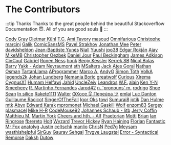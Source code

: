 # The Contributors

:::tip Thanks
Thanks to the great people behind the beautiful Stackoverflow Documentation :innocent:. All of you are good souls :100:
:::

[Cody Gray](https://stackoverflow.com/users/366904/cody-gray) [Dietmar K&#252;hl](https://stackoverflow.com/users/1120273/dietmar-k%c3%bchl) [T.C.](https://stackoverflow.com/users/2756719/t-c) [Ami Tavory](https://stackoverflow.com/users/3510736/ami-tavory) [masoud](https://stackoverflow.com/users/952747/masoud) [Omnifarious](https://stackoverflow.com/users/167958/omnifarious) [Christophe](https://stackoverflow.com/users/3723423/christophe) [marcinj](https://stackoverflow.com/users/471160/marcinj) [Galik](https://stackoverflow.com/users/3807729/galik) [ComicSansMS](https://stackoverflow.com/users/577603/comicsansms) [Pavel Strakhov](https://stackoverflow.com/users/344347/pavel-strakhov) [Jonathan Mee](https://stackoverflow.com/users/2642059/jonathan-mee) [Peter](https://stackoverflow.com/users/4706785/peter) [davidsheldon](https://stackoverflow.com/users/30773/davidsheldon) [Jean-Baptiste Yun&#232;s](https://stackoverflow.com/users/719263/jean-baptiste-yun%c3%a8s) [Niall](https://stackoverflow.com/users/3747990/niall) [Yuushi](https://stackoverflow.com/users/1085573/yuushi) [jpo38](https://stackoverflow.com/users/3336423/jpo38) [Edgar Rokjān](https://stackoverflow.com/users/5507349/edgar-rokj%c4%81n) [Ajay](https://stackoverflow.com/users/264325/ajay) [MikeMB](https://stackoverflow.com/users/2881849/mikemb) [Christopher Oezbek](https://stackoverflow.com/users/278842/christopher-oezbek) [Daniel Jour](https://stackoverflow.com/users/1116364/daniel-jour) [Paul Beckingham](https://stackoverflow.com/users/14356/paul-beckingham) [James Adkison](https://stackoverflow.com/users/4505712/james-adkison) [CinCout](https://stackoverflow.com/users/2912665/cincout) [Gabriel](https://stackoverflow.com/users/293195/gabriel) [Ronen Ness](https://stackoverflow.com/users/1134649/ronen-ness) [honk](https://stackoverflow.com/users/2675154/honk) [Benjy Kessler](https://stackoverflow.com/users/919578/benjy-kessler) [Kerrek SB](https://stackoverflow.com/users/596781/kerrek-sb) [Nicol Bolas](https://stackoverflow.com/users/734069/nicol-bolas) [Barry](https://stackoverflow.com/users/2069064/barry) [Yakk - Adam Nevraumont](https://stackoverflow.com/users/1774667/yakk-adam-nevraumont) [sth](https://stackoverflow.com/users/56338/sth) [MSalters](https://stackoverflow.com/users/15416/msalters) [Jack](https://stackoverflow.com/users/121747/jack) [Ates Goral](https://stackoverflow.com/users/23501/ates-goral) [Nathan Osman](https://stackoverflow.com/users/193619/nathan-osman) [TartanLlama](https://stackoverflow.com/users/496161/tartanllama) [AProgrammer](https://stackoverflow.com/users/136208/aprogrammer) [Marco A.](https://stackoverflow.com/users/1938163/marco-a) [AndyG](https://stackoverflow.com/users/27678/andyg) [Šimon T&#243;th](https://stackoverflow.com/users/211659/%c5%a0imon-t%c3%b3th) [VolkA](https://stackoverflow.com/users/25472/volka) [legends2k](https://stackoverflow.com/users/183120/legends2k) [Johan Lundberg](https://stackoverflow.com/users/1149664/johan-lundberg) [Nemanja Boric](https://stackoverflow.com/users/133707/nemanja-boric) [greatwolf](https://stackoverflow.com/users/234175/greatwolf) [Curious](https://stackoverflow.com/users/5501675/curious) [Xirema](https://stackoverflow.com/users/5241642/xirema) [CygnusX1](https://stackoverflow.com/users/635654/cygnusx1) [Humam Helfawi](https://stackoverflow.com/users/4523099/humam-helfawi) [Jahid](https://stackoverflow.com/users/3744681/jahid) [UncleZeiv](https://stackoverflow.com/users/60531/unclezeiv) [Leandros](https://stackoverflow.com/users/1070117/leandros) [W.F.](https://stackoverflow.com/users/4324224/w-f) [alain](https://stackoverflow.com/users/3435400/alain) [Ken Y-N](https://stackoverflow.com/users/1270789/ken-y-n) [Smeeheey](https://stackoverflow.com/users/6255513/smeeheey) [R. Martinho Fernandes](https://stackoverflow.com/users/46642/r-martinho-fernandes) [Jarod42](https://stackoverflow.com/users/2684539/jarod42) [n. &#39;pronouns&#39; m.](https://stackoverflow.com/users/775806/n-pronouns-m) [rodrigo](https://stackoverflow.com/users/865874/rodrigo) [Shoe](https://stackoverflow.com/users/493122/shoe) [Sean](https://stackoverflow.com/users/26095/sean) [In silico](https://stackoverflow.com/users/308661/in-silico) [Rakete1111](https://stackoverflow.com/users/3980929/rakete1111) [Walter](https://stackoverflow.com/users/1023390/walter) [ΦXocę 웃 Пepe&#250;pa ツ](https://stackoverflow.com/users/982161/%ce%a6xoc%c4%99-%ec%9b%83-%d0%9fepe%c3%bapa-%e3%83%84) [emlai](https://stackoverflow.com/users/3425536/emlai) [Luc Danton](https://stackoverflow.com/users/726300/luc-danton) [Guillaume Racicot](https://stackoverflow.com/users/2104697/guillaume-racicot) [SingerOfTheFall](https://stackoverflow.com/users/1490355/singerofthefall) [Igor Oks](https://stackoverflow.com/users/44673/igor-oks) [towi](https://stackoverflow.com/users/472245/towi) [Sumurai8](https://stackoverflow.com/users/2209007/sumurai8) [jotik](https://stackoverflow.com/users/3919155/jotik) [Dan Hulme](https://stackoverflow.com/users/967945/dan-hulme) [mtk](https://stackoverflow.com/users/1135954/mtk) [Abyx](https://stackoverflow.com/users/343443/abyx) [Edward Karak](https://stackoverflow.com/users/2469027/edward-karak) [mpromonet](https://stackoverflow.com/users/3102264/mpromonet) [Michael Gaskill](https://stackoverflow.com/users/2577852/michael-gaskill) [Wolf](https://stackoverflow.com/users/2932052/wolf) [enzom83](https://stackoverflow.com/users/364056/enzom83) [Sergey](https://stackoverflow.com/users/1690777/sergey) [plasmacel](https://stackoverflow.com/users/2430597/plasmacel) [Mike H-R](https://stackoverflow.com/users/966097/mike-h-r) [CodeMouse92](https://stackoverflow.com/users/472647/codemouse92) [Johannes Schaub - litb](https://stackoverflow.com/users/34509/johannes-schaub-litb) [Jerry Coffin](https://stackoverflow.com/users/179910/jerry-coffin) [Matthieu M.](https://stackoverflow.com/users/147192/matthieu-m) [Martin York](https://stackoverflow.com/users/14065/martin-york) [Cheers and hth. - Alf](https://stackoverflow.com/users/464581/cheers-and-hth-alf) [Praetorian](https://stackoverflow.com/users/241631/praetorian) [Motti](https://stackoverflow.com/users/3848/motti) [Brian](https://stackoverflow.com/users/481267/brian) [Ian Ringrose](https://stackoverflow.com/users/57159/ian-ringrose) [fbrereto](https://stackoverflow.com/users/153535/fbrereto) [Holt](https://stackoverflow.com/users/2666289/holt) [Wyzard](https://stackoverflow.com/users/226975/wyzard) [Trevor Hickey](https://stackoverflow.com/users/908939/trevor-hickey) [Ryan Haining](https://stackoverflow.com/users/1013719/ryan-haining) [Florian](https://stackoverflow.com/users/4763489/florian) [Fantastic Mr Fox](https://stackoverflow.com/users/1294207/fantastic-mr-fox) [anatolyg](https://stackoverflow.com/users/509868/anatolyg) [Justin](https://stackoverflow.com/users/1896169/justin) [celtschk](https://stackoverflow.com/users/1032073/celtschk) [manlio](https://stackoverflow.com/users/3235496/manlio) [ChrisN](https://stackoverflow.com/users/3853/chrisn) [Ped7g](https://stackoverflow.com/users/4271923/ped7g) [Meysam](https://stackoverflow.com/users/69537/meysam) [wasthishelpful](https://stackoverflow.com/users/6612932/wasthishelpful) [SirGuy](https://stackoverflow.com/users/1277769/sirguy) [Gaurav Sehgal](https://stackoverflow.com/users/3475381/gaurav-sehgal) [Trygve Laugst&#248;l](https://stackoverflow.com/users/245614/trygve-laugst%c3%b8l) [Error - Syntactical Remorse](https://stackoverflow.com/users/8150685/error-syntactical-remorse) [Daksh](https://stackoverflow.com/users/5662469/daksh) [Dutow](https://stackoverflow.com/users/73657/dutow) 